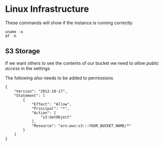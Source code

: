 # Linux Infrastructure
These commands will show if the instance is running correctly
```
uname -a
df -h
```

## S3 Storage
If we want others to see the contents of our bucket we need to *allow public access* in the settings

The following *also* needs to be added to permissions
```
{
	"Version": "2012-10-17",
	"Statement": [
		{
			"Effect": "Allow",
			"Principal": "*",
			"Action": [
				"s3:GetObject"
			],
			"Resource": "arn:aws:s3:::YOUR_BUCKET_NAME/*"
		}
	]
}
```